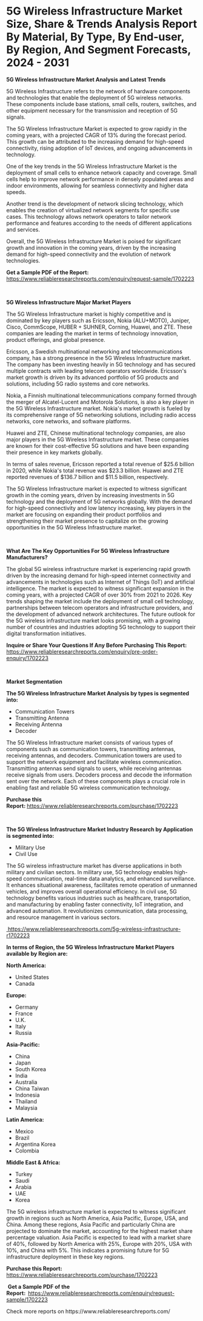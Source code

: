 <p><h1>5G Wireless Infrastructure Market Size, Share & Trends Analysis Report By Material, By Type, By End-user, By Region, And Segment Forecasts, 2024 - 2031</h1></p><p><strong>5G Wireless Infrastructure Market Analysis and Latest Trends</strong></p>
<p><p>5G Wireless Infrastructure refers to the network of hardware components and technologies that enable the deployment of 5G wireless networks. These components include base stations, small cells, routers, switches, and other equipment necessary for the transmission and reception of 5G signals.</p><p>The 5G Wireless Infrastructure Market is expected to grow rapidly in the coming years, with a projected CAGR of 13% during the forecast period. This growth can be attributed to the increasing demand for high-speed connectivity, rising adoption of IoT devices, and ongoing advancements in technology.</p><p>One of the key trends in the 5G Wireless Infrastructure Market is the deployment of small cells to enhance network capacity and coverage. Small cells help to improve network performance in densely populated areas and indoor environments, allowing for seamless connectivity and higher data speeds.</p><p>Another trend is the development of network slicing technology, which enables the creation of virtualized network segments for specific use cases. This technology allows network operators to tailor network performance and features according to the needs of different applications and services.</p><p>Overall, the 5G Wireless Infrastructure Market is poised for significant growth and innovation in the coming years, driven by the increasing demand for high-speed connectivity and the evolution of network technologies.</p></p>
<p><strong>Get a Sample PDF of the Report:&nbsp;</strong> <a href="https://www.reliableresearchreports.com/enquiry/request-sample/1702223">https://www.reliableresearchreports.com/enquiry/request-sample/1702223</a></p>
<p>&nbsp;</p>
<p><strong>5G Wireless Infrastructure Major Market Players</strong></p>
<p><p>The 5G Wireless Infrastructure market is highly competitive and is dominated by key players such as Ericsson, Nokia (ALU+MOTO), Juniper, Cisco, CommScope, HUBER + SUHNER, Corning, Huawei, and ZTE. These companies are leading the market in terms of technology innovation, product offerings, and global presence.</p><p>Ericsson, a Swedish multinational networking and telecommunications company, has a strong presence in the 5G Wireless Infrastructure market. The company has been investing heavily in 5G technology and has secured multiple contracts with leading telecom operators worldwide. Ericsson's market growth is driven by its advanced portfolio of 5G products and solutions, including 5G radio systems and core networks.</p><p>Nokia, a Finnish multinational telecommunications company formed through the merger of Alcatel-Lucent and Motorola Solutions, is also a key player in the 5G Wireless Infrastructure market. Nokia's market growth is fueled by its comprehensive range of 5G networking solutions, including radio access networks, core networks, and software platforms.</p><p>Huawei and ZTE, Chinese multinational technology companies, are also major players in the 5G Wireless Infrastructure market. These companies are known for their cost-effective 5G solutions and have been expanding their presence in key markets globally.</p><p>In terms of sales revenue, Ericsson reported a total revenue of $25.6 billion in 2020, while Nokia's total revenue was $23.3 billion. Huawei and ZTE reported revenues of $136.7 billion and $11.5 billion, respectively.</p><p>The 5G Wireless Infrastructure market is expected to witness significant growth in the coming years, driven by increasing investments in 5G technology and the deployment of 5G networks globally. With the demand for high-speed connectivity and low latency increasing, key players in the market are focusing on expanding their product portfolios and strengthening their market presence to capitalize on the growing opportunities in the 5G Wireless Infrastructure market.</p></p>
<p>&nbsp;</p>
<p><strong>What Are The Key Opportunities For 5G Wireless Infrastructure Manufacturers?</strong></p>
<p><p>The global 5G wireless infrastructure market is experiencing rapid growth driven by the increasing demand for high-speed internet connectivity and advancements in technologies such as Internet of Things (IoT) and artificial intelligence. The market is expected to witness significant expansion in the coming years, with a projected CAGR of over 30% from 2021 to 2026. Key trends shaping the market include the deployment of small cell technology, partnerships between telecom operators and infrastructure providers, and the development of advanced network architectures. The future outlook for the 5G wireless infrastructure market looks promising, with a growing number of countries and industries adopting 5G technology to support their digital transformation initiatives.</p></p>
<p><strong>Inquire or Share Your Questions If Any Before Purchasing This Report:</strong> <a href="https://www.reliableresearchreports.com/enquiry/pre-order-enquiry/1702223">https://www.reliableresearchreports.com/enquiry/pre-order-enquiry/1702223</a></p>
<p>&nbsp;</p>
<p><strong>Market Segmentation</strong></p>
<p><strong>The 5G Wireless Infrastructure Market Analysis by types is segmented into:</strong></p>
<p><ul><li>Communication Towers</li><li>Transmitting Antenna</li><li>Receiving Antenna</li><li>Decoder</li></ul></p>
<p><p>The 5G Wireless Infrastructure market consists of various types of components such as communication towers, transmitting antennas, receiving antennas, and decoders. Communication towers are used to support the network equipment and facilitate wireless communication. Transmitting antennas send signals to users, while receiving antennas receive signals from users. Decoders process and decode the information sent over the network. Each of these components plays a crucial role in enabling fast and reliable 5G wireless communication technology.</p></p>
<p><strong>Purchase this Report:&nbsp;</strong><a href="https://www.reliableresearchreports.com/purchase/1702223">https://www.reliableresearchreports.com/purchase/1702223</a></p>
<p>&nbsp;</p>
<p><strong>The 5G Wireless Infrastructure Market Industry Research by Application is segmented into:</strong></p>
<p><ul><li>Military Use</li><li>Civil Use</li></ul></p>
<p><p>The 5G wireless infrastructure market has diverse applications in both military and civilian sectors. In military use, 5G technology enables high-speed communication, real-time data analytics, and enhanced surveillance. It enhances situational awareness, facilitates remote operation of unmanned vehicles, and improves overall operational efficiency. In civil use, 5G technology benefits various industries such as healthcare, transportation, and manufacturing by enabling faster connectivity, IoT integration, and advanced automation. It revolutionizes communication, data processing, and resource management in various sectors.</p></p>
<p><a href="https://www.reliableresearchreports.com/5g-wireless-infrastructure-r1702223">&nbsp;https://www.reliableresearchreports.com/5g-wireless-infrastructure-r1702223</a></p>
<p><strong>In terms of Region, the 5G Wireless Infrastructure Market Players available by Region are:</strong></p>
<p>
    <p> <strong> North America: </strong>
        <ul>
            <li>United States</li>
            <li>Canada</li>
        </ul>
        </p> 
    <p> <strong> Europe: </strong>
        <ul>
            <li>Germany</li>
            <li>France</li>
            <li>U.K.</li>
            <li>Italy</li>
            <li>Russia</li>
        </ul>
        </p> 
    <p> <strong> Asia-Pacific: </strong>
        <ul>
            <li>China</li>
            <li>Japan</li>
            <li>South Korea</li>
            <li>India</li>
            <li>Australia</li>
            <li>China Taiwan</li>
            <li>Indonesia</li>
            <li>Thailand</li>
            <li>Malaysia</li>
        </ul>
        </p> 
    <p> <strong> Latin America: </strong>
        <ul>
            <li>Mexico</li>
            <li>Brazil</li>
            <li>Argentina Korea</li>
            <li>Colombia</li>
        </ul>
        </p> 
    <p> <strong> Middle East & Africa: </strong>
        <ul>
            <li>Turkey</li>
            <li>Saudi</li>
            <li>Arabia</li>
            <li>UAE</li>
            <li>Korea</li>
        </ul>
    </p>
    </p>
<p><p>The 5G wireless infrastructure market is expected to witness significant growth in regions such as North America, Asia Pacific, Europe, USA, and China. Among these regions, Asia Pacific and particularly China are projected to dominate the market, accounting for the highest market share percentage valuation. Asia Pacific is expected to lead with a market share of 40%, followed by North America with 25%, Europe with 20%, USA with 10%, and China with 5%. This indicates a promising future for 5G infrastructure deployment in these key regions.</p></p>
<p><strong>Purchase this Report: </strong><a href="https://www.reliableresearchreports.com/purchase/1702223">https://www.reliableresearchreports.com/purchase/1702223</a></p>
<p>&nbsp;<strong>Get a Sample PDF of the Report:&nbsp;&nbsp;</strong><a href="https://www.reliableresearchreports.com/enquiry/request-sample/1702223">https://www.reliableresearchreports.com/enquiry/request-sample/1702223</a></p>
<p><strong></strong></p>
<p>Check more reports on https://www.reliableresearchreports.com/</p>